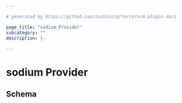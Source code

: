 ```yaml
---

# generated by https://github.com/hashicorp/terraform-plugin-docs

page_title: "sodium Provider"
subcategory: ""
description: |-
  
---
```


# sodium Provider

<!-- schema generated by tfplugindocs -->

## Schema
